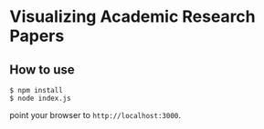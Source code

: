 
# Visualizing Academic Research Papers

## How to use

```
$ npm install
$ node index.js
```

 point your browser to `http://localhost:3000`.

